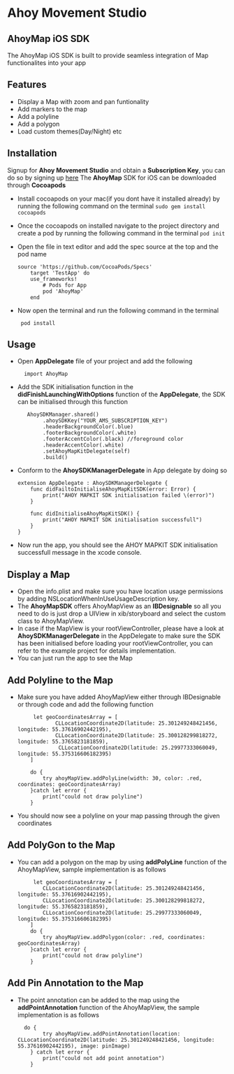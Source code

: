 # Ahoy Movement Studio
## AhoyMap iOS SDK



The AhoyMap iOS SDK is built to provide seamless integration of Map functionalites into your app


## Features

- Display a Map with zoom and pan funtionality
- Add markers to the map
- Add a polyline
- Add a polygon
- Load custom themes(Day/Night) etc


## Installation

  Signup for **Ahoy Movement Studio** and obtain a **Subscription Key**, you can do so by signing up [here](https://ams.ahoy.technology)
  The **AhoyMap** SDK for iOS can be downloaded through **Cocoapods**
  
  - Install cocoapods on your mac(if you dont have it installed already) by running the following command on the terminal
        ```
    sudo gem install cocoapods
        ```   
- Once the cocoapods on installed navigate to the project directory and create a pod by running the following command in the terminal
       ```
    pod init
        ``` 
- Open the  file in text editor and add the spec source at the top and the pod name  

    ```
    source 'https://github.com/CocoaPods/Specs' 
        target 'TestApp' do
        use_frameworks!
            # Pods for App
            pod 'AhoyMap'
        end
    ``` 
- Now open the terminal and run the following command in the terminal

     ```
      pod install
     ``` 

## Usage
- Open **AppDelegate** file of your project and add the following

    ```
      import AhoyMap
    ``` 
- Add the SDK initialisation function in the **didFinishLaunchingWithOptions** function of the **AppDelegate**, the SDK can be initialised through this function

    ```
       AhoySDKManager.shared()
            .ahoySDKKey("YOUR_AMS_SUBSCRIPTION_KEY")
            .headerBackgroundColor(.blue)
            .footerBackgroundColor(.white)
            .footerAccentColor(.black) //foreground color
            .headerAccentColor(.white)
            .setAhoyMapKitDelegate(self)
            .build()
    ```
- Conform to the **AhoySDKManagerDelegate** in App delegate by doing so

    ```
    extension AppDelegate : AhoySDKManagerDelegate {
        func didFailtoInitialiseAhoyMapKitSDK(error: Error) {
            print("AHOY MAPKIT SDK initialisation failed \(error)")
        }

        func didInitialiseAhoyMapKitSDK() {
            print("AHOY MAPKIT SDK initialisation successfull")
        }
    }
    ```
- Now run the app, you should see the AHOY MAPKIT SDK initialisation successfull message in the xcode console.

## Display a Map
- Open the info.plist and make sure you have location usage permissions by adding NSLocationWhenInUseUsageDescription key.
- The **AhoyMapSDK** offers AhoyMapView as an **IBDesignable** so all you need to do is just drop a UIView in xib/storyboard and select the custom class to AhoyMapView.
- In case if the MapView is your rootViewController, please have a look at **AhoySDKManagerDelegate** in the AppDelegate to make sure the SDK has been initialised before loading your rootViewController, you can refer to the example project for details implementation.
- You can just run the app to see the Map

## Add Polyline to the Map
- Make sure you have added AhoyMapView either through IBDesignable or through code and add the following function

    ```
         let geoCoordinatesArray = [
                CLLocationCoordinate2D(latitude: 25.301249248421456, longitude: 55.37616902442195),
                CLLocationCoordinate2D(latitude: 25.300128299818272, longitude: 55.3765823181859),
                 CLLocationCoordinate2D(latitude: 25.29977333060049, longitude: 55.375316606182395)
        ]
        
        do {
            try ahoyMapView.addPolyLine(width: 30, color: .red, coordinates: geoCoordinatesArray)
        }catch let error {
            print("could not draw polyline")
        }
    ```
- You should now see a polyline on your map passing through the given coordinates

## Add PolyGon to the Map
- You can add a polygon on the map by using **addPolyLine** function of the AhoyMapView, sample implementation is as follows

    ```
         let geoCoordinatesArray = [
            CLLocationCoordinate2D(latitude: 25.301249248421456, longitude: 55.37616902442195),
            CLLocationCoordinate2D(latitude: 25.300128299818272, longitude: 55.3765823181859),
            CLLocationCoordinate2D(latitude: 25.29977333060049, longitude: 55.375316606182395)
        ]
        do {
            try ahoyMapView.addPolygon(color: .red, coordinates: geoCoordinatesArray)        
        }catch let error {
            print("could not draw polyline")
        }
    ```
## Add Pin Annotation to the Map
- The point annotation can be added to the map using the **addPointAnnotation** function of the AhoyMapView, the sample implementation is as follows

    ```
      do {
            try ahoyMapView.addPointAnnotation(location: CLLocationCoordinate2D(latitude: 25.301249248421456, longitude: 55.37616902442195), image: pinImage)
        } catch let error {
            print("could not add point annotation")
        }
    ```


